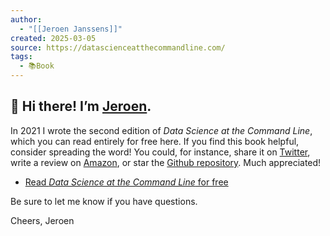 ```yaml
---
author:
  - "[[Jeroen Janssens]]"
created: 2025-03-05
source: https://datascienceatthecommandline.com/
tags:
  - 📚Book
---
```

## 👋 Hi there! I’m [Jeroen](https://jeroenjanssens.com/).

In 2021 I wrote the second edition of *Data Science at the Command Line*, which you can read entirely for free here. If you find this book helpful, consider spreading the word! You could, for instance, share it on [Twitter](https://twitter.com/intent/tweet?url=https%3A%2F%2Fdatascienceatthecommandline.com&via=jeroenhjanssens&text=Data%20Science%20at%20the%20Command%20Line%2C%20second%20edition), write a review on [Amazon](https://www.amazon.com/Data-Science-Command-Line-Explore-dp-1492087912/dp/1492087912), or star the [Github repository](https://github.com/jeroenjanssens/data-science-at-the-command-line). Much appreciated!

- [Read *Data Science at the Command Line* for free](https://datascienceatthecommandline.com/2e/)

Be sure to let me know if you have questions.

Cheers, Jeroen